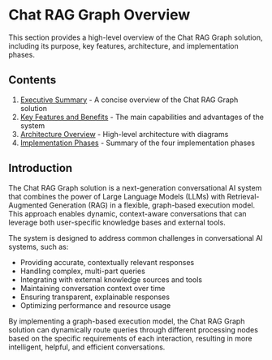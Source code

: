 # Chat RAG Graph Overview

This section provides a high-level overview of the Chat RAG Graph solution, including its purpose, key features, architecture, and implementation phases.

## Contents

1. [Executive Summary](./executive-summary.md) - A concise overview of the Chat RAG Graph solution
2. [Key Features and Benefits](./key-features.md) - The main capabilities and advantages of the system
3. [Architecture Overview](./architecture.md) - High-level architecture with diagrams
4. [Implementation Phases](./implementation-phases.md) - Summary of the four implementation phases

## Introduction

The Chat RAG Graph solution is a next-generation conversational AI system that combines the power of Large Language Models (LLMs) with Retrieval-Augmented Generation (RAG) in a flexible, graph-based execution model. This approach enables dynamic, context-aware conversations that can leverage both user-specific knowledge bases and external tools.

The system is designed to address common challenges in conversational AI systems, such as:

- Providing accurate, contextually relevant responses
- Handling complex, multi-part queries
- Integrating with external knowledge sources and tools
- Maintaining conversation context over time
- Ensuring transparent, explainable responses
- Optimizing performance and resource usage

By implementing a graph-based execution model, the Chat RAG Graph solution can dynamically route queries through different processing nodes based on the specific requirements of each interaction, resulting in more intelligent, helpful, and efficient conversations.
